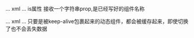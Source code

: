 ... xml
<component :is="componentName"/>
...
is属性 接收一个字符串prop,是已经写好的组件名称

... xml
<keep-alive></keep-alive>
...
只要是被keep-alive包裹起来的动态组件，都会被缓存起来，即使切换了也不会丢失数据